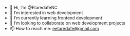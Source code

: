 - 👋 Hi, I’m @EtaredafeNC
- 👀 I’m interested in web development
- 🌱 I’m currently learning frontend development
- 💞️ I’m looking to collaborate on web development projects
- 📫 How to reach me: eetaredafe@gmail.com

<!---
EtaredafeNC/EtaredafeNC is a ✨ special ✨ repository because its `README.md` (this file) appears on your GitHub profile.
You can click the Preview link to take a look at your changes.
--->
